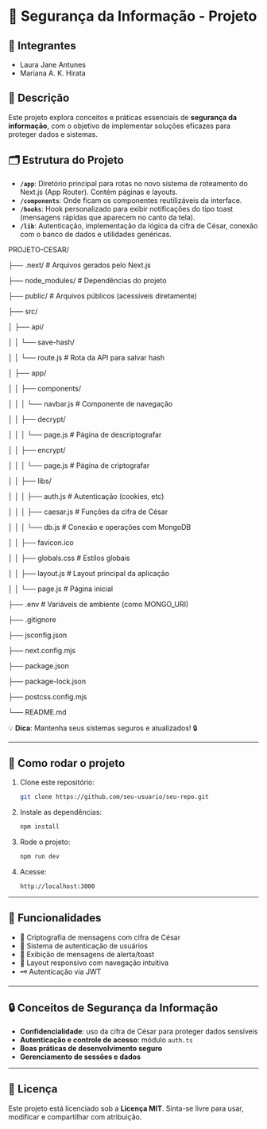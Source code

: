 # 🚀 Segurança da Informação - Projeto

## 👤 Integrantes

- Laura Jane Antunes
- Mariana A. K. Hirata

## 📖 Descrição

Este projeto explora conceitos e práticas essenciais de **segurança da informação**, com o objetivo de implementar soluções eficazes para proteger dados e sistemas.

## 🗂️ Estrutura do Projeto

- **`/app`**: Diretório principal para rotas no novo sistema de roteamento do Next.js (App Router). Contém páginas e layouts.
- **`/components`**: Onde ficam os componentes reutilizáveis da interface.
- **`/hooks`**: Hook personalizado para exibir notificações do tipo toast (mensagens rápidas que aparecem no canto da tela).
- **`/lib`**: Autenticação, implementação da lógica da cifra de César, conexão com o banco de dados e utilidades genéricas.

PROJETO-CESAR/

├── .next/                     # Arquivos gerados pelo Next.js

├── node_modules/              # Dependências do projeto

├── public/                    # Arquivos públicos (acessíveis diretamente)

├── src/

│   ├── api/

│   │   └── save-hash/

│   │       └── route.js       # Rota da API para salvar hash

│   ├── app/

│   │   ├── components/

│   │   │   └── navbar.js      # Componente de navegação

│   │   ├── decrypt/

│   │   │   └── page.js        # Página de descriptografar

│   │   ├── encrypt/

│   │   │   └── page.js        # Página de criptografar

│   │   ├── libs/

│   │   │   ├── auth.js        # Autenticação (cookies, etc)

│   │   │   ├── caesar.js      # Funções da cifra de César

│   │   │   └── db.js          # Conexão e operações com MongoDB

│   │   ├── favicon.ico

│   │   ├── globals.css        # Estilos globais

│   │   ├── layout.js          # Layout principal da aplicação

│   │   └── page.js            # Página inicial

├── .env                       # Variáveis de ambiente (como MONGO_URI)

├── .gitignore

├── jsconfig.json

├── next.config.mjs

├── package.json

├── package-lock.json

├── postcss.config.mjs

└── README.md

💡 **Dica**: Mantenha seus sistemas seguros e atualizados! 🔒

---

## 🚧 Como rodar o projeto

1. Clone este repositório:

   ```bash
   git clone https://github.com/seu-usuario/seu-repo.git
   ```
2. Instale as dependências:

   ```bash
   npm install
   ```
3. Rode o projeto:

   ```bash
   npm run dev
   ```
4. Acesse:

   ```
   http://localhost:3000
   ```

---

## 🎯 Funcionalidades

- 🔐 Criptografia de mensagens com cifra de César
- 🔑 Sistema de autenticação de usuários
- 📢 Exibição de mensagens de alerta/toast
- 🧩 Layout responsivo com navegação intuitiva
- 🗝 Autenticação via JWT

---

## 🔒 Conceitos de Segurança da Informação

- **Confidencialidade**: uso da cifra de César para proteger dados sensíveis
- **Autenticação e controle de acesso**: módulo `auth.ts`
- **Boas práticas de desenvolvimento seguro**
- **Gerenciamento de sessões e dados**

---

## 📄 Licença

Este projeto está licenciado sob a **Licença MIT**.
Sinta-se livre para usar, modificar e compartilhar com atribuição.
